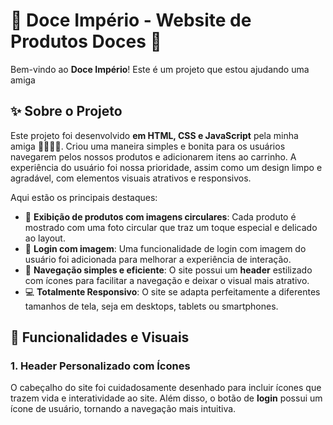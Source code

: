 # 🍭 Doce Império - Website de Produtos Doces 🍫

Bem-vindo ao **Doce Império**! Este é um projeto que estou ajudando uma amiga

## ✨ Sobre o Projeto

Este projeto foi desenvolvido **em HTML, CSS e JavaScript** pela minha amiga 👩‍💻👩‍💻. Criou uma maneira simples e bonita para os usuários navegarem pelos nossos produtos e adicionarem itens ao carrinho. A experiência do usuário foi nossa prioridade, assim como um design limpo e agradável, com elementos visuais atrativos e responsivos.

Aqui estão os principais destaques:

- 🛒 **Exibição de produtos com imagens circulares**: Cada produto é mostrado com uma foto circular que traz um toque especial e delicado ao layout.
- 👤 **Login com imagem**: Uma funcionalidade de login com imagem do usuário foi adicionada para melhorar a experiência de interação.
- 🔗 **Navegação simples e eficiente**: O site possui um **header** estilizado com ícones para facilitar a navegação e deixar o visual mais atrativo.
- 💻 **Totalmente Responsivo**: O site se adapta perfeitamente a diferentes tamanhos de tela, seja em desktops, tablets ou smartphones.

## 📸 Funcionalidades e Visuais

### 1. **Header Personalizado com Ícones**
O cabeçalho do site foi cuidadosamente desenhado para incluir ícones que trazem vida e interatividade ao site. Além disso, o botão de **login** possui um ícone de usuário, tornando a navegação mais intuitiva.

